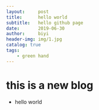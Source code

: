 ```yaml
---
layout:     post
title:      hello world
subtitle:   hello github page
date:       2019-06-30
author:     biyi
header-img: img/1.jpg
catalog: true
tags:
    - green hand
---
```

# this is a new blog
- hello world
